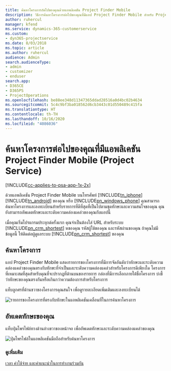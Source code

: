 ```yaml
---
title: ค้นหาโครงการถัดไปของคุณด้วยแอพลิเคชัน Project Finder Mobile
description: วิธีการค้นหาโครงการต่อไปของคุณที่มีแอป Project Finder Mobile สำหรับ Project Service
author: ruhercul
manager: kfend
ms.service: dynamics-365-customerservice
ms.custom:
- dyn365-projectservice
ms.date: 8/03/2018
ms.topic: article
ms.author: ruhercul
audience: Admin
search.audienceType:
- admin
- customizer
- enduser
search.app:
- D365CE
- D365PS
- ProjectOperations
ms.openlocfilehash: be88ee348d11347365ddad28516a0d4bc02b4634
ms.sourcegitcommit: 5c4c9bf3ba018562d6cb3443c01d550489c415fa
ms.translationtype: HT
ms.contentlocale: th-TH
ms.lasthandoff: 10/16/2020
ms.locfileid: "4086036"
---
```

# <a name="find-your-next-project-with-the-project-finder-mobile-app-project-service"></a>ค้นหาโครงการต่อไปของคุณที่มีแอพลิเคชัน Project Finder Mobile (Project Service)

[!INCLUDE[cc-applies-to-psa-app-1x-2x](../includes/cc-applies-to-psa-app-1x-2x.md)]

ด้วยแอพลิเคชัน Project Finder Mobile บนโทรศัพท์ [!INCLUDE[tn_iphone](../includes/tn-iphone.md)] [!INCLUDE[tn_android](../includes/tn-android.md)] ของคุณ หรือ [!INCLUDE[pn_windows_phone](../includes/pn-windows-phone.md)] คุณสามารถค้นหาโครงการและลงทะเบียนสำหรับรายการที่ดีที่สุดที่เป็นไปตามชุดทักษะและความสนใจของคุณ คุณยังสามารถอัพเดตทักษะและระดับความคล่องแคล่วของคุณกับแอปนี้  
  
 เมื่อคุณเริ่มโปรแกรมประยุกต์ครั้งแรก คุณจำเป็นต้องใส่ URL สำหรับระบบ [!INCLUDE[pn_crm_shortest](../includes/pn-crm-shortest.md)] หของคุณ รหัสผู้ใช้ของคุณ และรหัสผ่านของคุณ ถ้าคุณไม่มีข้อมูลนี้ ให้ติดต่อผู้ดูแลระบบ [!INCLUDE[pn_crm_shortest](../includes/pn-crm-shortest.md)] ของคุณ  
  
## <a name="find-a-project"></a>ค้นหาโครงการ  
 แอป Project Finder Mobile แสดงรายการของโครงการที่มีการจัดอันดับว่าทักษะและระดับความคล่องแคล่วของคุณตรงกับทักษะที่จำเป็นและระดับความคล่องแคล่วสำหรับโครงการดีเพียงใด โครงการที่เหมาะสมที่สุดสำหรับคุณที่จะปรากฏที่ด้านบนของรายการ กล่องที่มีการเลือกภายใต้ชื่อโครงการ บ่งชี้ว่าทักษะของคุณตรงกันหรือเกินกว่าความต้องการสำหรับโครงการ  
  
 แท็บลูกศรที่ด้านขวาของโครงการคุณสนใจ เพื่อดูรายละเอียดเพิ่มเติมและลงทะเบียนได้  
  
 ![รายการของโครงการที่ตรงกับทักษะในแอพลิเคชันเคลื่อนที่ในการค้นหาโครงการ](../psa/media/project-service-project-finder-list.png "รายการของโครงการที่ตรงกับทักษะในแอพลิเคชันเคลื่อนที่ในการค้นหาโครงการ")  
  
## <a name="update-your-skills"></a>อัพเดตทักษะของคุณ  
 แท็บปุ่มโพรไฟล์ทางด้านล่างขวาของหน้าจอ เพื่ออัพเดตทักษะและระดับความคล่องแคล่วของคุณ  
  
 ![ปุ่มโพรไฟล์ในแอพลิเคชันมือถือสำหรับค้นหาโครงการ](../psa/media/project-service-project-finder-profile.png "ปุ่มโพรไฟล์ในแอพลิเคชันมือถือสำหรับค้นหาโครงการ")  
  
### <a name="see-also"></a>ดูเพิ่มเติม  
 [เวลา ค่าใช้จ่าย และคำแนะนำในการทำงานร่วมกัน](../psa/time-expense-collaboration-guide.md)
